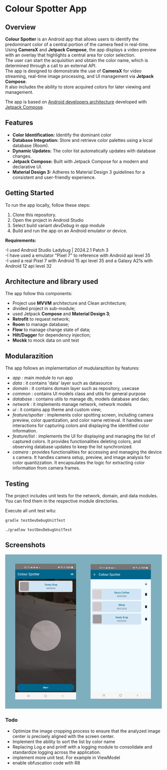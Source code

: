 # Colour Spotter App

## Overview

**Colour Spotter** is an Android app that allows users to identify the predominant color of a central portion of the camera feed in real-time.  
Using **CameraX** and **Jetpack Compose**, the app displays a video preview with an overlay that highlights a central area for color selection.  
The user can start the acquisition and obtain the color name, which is determined through a call to an external API.  
The app is designed to demonstrate the use of **CameraX** for video streaming, real-time image processing, and UI management via **Jetpack Compose**.  
It also includes the ability to store acquired colors for later viewing and management.  

The app is based on [Android developers architecture](https://developer.android.com/jetpack/guide?gclsrc=ds&gclsrc=ds)
developed with [Jetpack Compose](https://developer.android.com/jetpack/compose).

## Features

* **Color Identification:** Identify the dominant color
* **Database Integration:** Store and retrieve color palettes using a local database (Room).
* **Dynamic Updates:** The color list automatically updates with database changes.
* **Jetpack Compose:** Built with Jetpack Compose for a modern and declarative UI.
* **Material Design 3:** Adheres to Material Design 3 guidelines for a consistent and user-friendly experience.

## Getting Started
To run the app locally, follow these steps:

1. Clone this repository.
2. Open the project in Android Studio
3. Select build variant *devDebug* in *app* module
4. Build and run the app on an Android emulator or device.


**Requirements:**

-I used Android Studio Ladybug | 2024.2.1 Patch 3  
-I have used a emulator "Pixel 7" to reference with Android api level 35  
-I used a real Pixel 7 with Android 15 api level 35 and a Galaxy A21s with Android 12 api level 32


## Architecture and library used
The app follow this components:
- Project use **MVVM** architecture and Clean architecture;
- divided project in sub-module;
- used Jetpack **Compose** and **Material Design 3**;
- **Retrofit** to request network;
- **Room** to manage database;
- **Flow** to manage change state of data;
- **Hilt/Dagger** for dependency injection;
- **Mockk** to mock data on unit test

## Modularazition
The app follows an implementation of mudularazition by features:
- *app* : main module to run app
- *data* : it contains 'data' layer such as datasource
- *domain* : it contains domain layer such as repository, usecase
- *common* : contains UI models class and utils for general purpose
- *database* : contains utils to manage db, models database and dao;
- *network* : it implements manage network, network models
- *ui* : it contains app theme and custom view;
- *feature/spotter* : implements color spotting screen, including camera preview, color quantization, and color name retrieval. It handles user interactions for capturing colors and displaying the identified color information.
- *feature/list* : implements the UI for displaying and managing the list of captured colors. It provides functionalities deleting colors, and observing database updates to keep the list synchronized. 
- *camera* : provides functionalities for accessing and managing the device s camera. It handles camera setup, preview, and image analysis for color quantizzation. It encapsulates the logic for extracting color information from camera frames.

## Testing

The project includes unit tests for the network, domain, and data modules. 
You can find them in the respective module directories.

Execute all unit test witu:

```
gradle testDevDebugUnitTest
```

```
./gradlew testDevDebugUnitTest
```

## Screenshots

<img src="screenshot/previews.jpg" alt="preview" >

### Todo
- Optimize the image cropping process to ensure that the analyzed image center is precisely aligned with the screen center.
- Implement the ability to sort the list by color name
- Replacing Log.e and printf with a logging module to consolidate and standardize logging across the application.
- implement more unit test. For example in ViewModel
- enable obfuscation code with R8